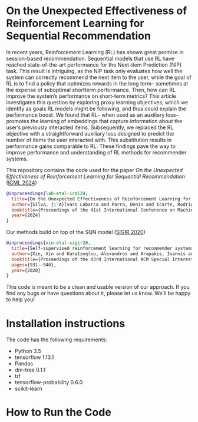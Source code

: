# On the Unexpected Effectiveness of Reinforcement Learning for Sequential Recommendation

In recent years, Reinforcement Learning (RL) has shown great promise in session-based recommendation. Sequential models that use RL have reached state-of-the-art performance for the Next-item Prediction (NIP) task. This result is intriguing, as the NIP task only evaluates how well the system can correctly recommend the next item to the user, while the goal of RL is to find a policy that optimizes rewards in the long term– sometimes at the expense of suboptimal shortterm performance. Then, how can RL improve the system’s performance on short-term metrics? This article investigates this question by exploring proxy learning objectives, which we identify as goals RL models might be following, and thus could explain the performance boost. We found that RL– when used as an auxiliary loss– promotes the learning of embeddings that capture information about the user’s previously interacted items. Subsequently, we replaced the RL objective with a straightforward auxiliary loss designed to predict the number of items the user interacted with. This substitution results in performance gains comparable to RL. These findings pave the way to improve performance and understanding of RL methods for recommender systems.

This repository contains the code used for the paper *On the Unexpected Effectiveness of Reinforcement Learning for Sequential Recommendation* ([ICML 2024](https://openreview.net/pdf?id=ie3vXkMvRY))

```bibtex
@inproceedings{lab-etal-icml24,
  title={On the Unexpected Effectiveness of Reinforcement Learning for Sequential Recommendation},
  author={Silva, {\'A}lvaro Labarca and Parra, Denis and Icarte, Rodrigo Toro},
  booktitle={Proceedings of the 41st International Conference on Machine Learning (ICML)}
  year={2024}
}
```

Our methods build on top of the SQN model ([SIGIR 2020]([https://openreview.net/pdf?id=ie3vXkMvRY](https://www.researchgate.net/profile/Alexandros-Karatzoglou/publication/342093511_Self-Supervised_Reinforcement_Learning_for_Recommender_Systems/links/5ee73cf1a6fdcc73be7bbc67/Self-Supervised-Reinforcement-Learning-for-Recommender-Systems.pdf)))

```bibtex
@inproceedings{xin-etal-sigir20,
  title={Self-supervised reinforcement learning for recommender systems},
  author={Xin, Xin and Karatzoglou, Alexandros and Arapakis, Ioannis and Jose, Joemon M},
  booktitle={Proceedings of the 43rd International ACM Special Interest Group on Information Retrieval Conference (SIGIR)},
  pages={931--940},
  year={2020}
}
```

This code is meant to be a clean and usable version of our approach. If you find any bugs or have questions about it, please let us know. We'll be happy to help you!

# Installation instructions

The code has the following requirements:

* Python 3.5
* tensorflow 1.13.1
* Pandas
* dm-tree 0.1.1
* trf
* tensorflow-probability 0.6.0
* scikit-learn

# How to Run the Code
